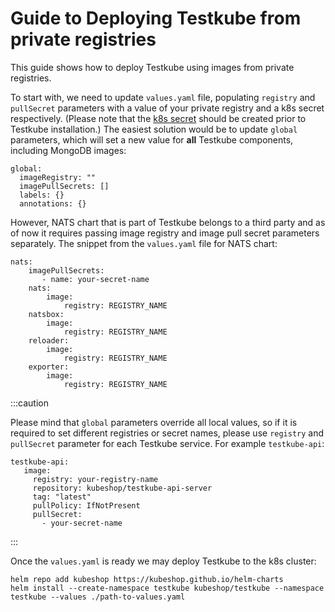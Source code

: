 # Guide to Deploying Testkube from private registries  

This guide shows how to deploy Testkube using images from private registries. 

To start with, we need to update `values.yaml` file, populating `registry` and `pullSecret` parameters with a value of your private registry and a k8s secret respectively. (Please note that the [k8s secret](https://kubernetes.io/docs/tasks/configure-pod-container/pull-image-private-registry/) should be created prior to Testkube installation.) 
The easiest solution would be to update `global` parameters, which will set a new value for **all** Testkube components, including MongoDB images:

```aidl
global:
  imageRegistry: ""
  imagePullSecrets: []
  labels: {}
  annotations: {}
```
However, NATS chart that is part of Testkube belongs to a third party and as of now it requires passing image registry and image pull secret parameters separately. The snippet from the `values.yaml` file for NATS chart:
```aidl
nats:
    imagePullSecrets: 
       - name: your-secret-name
    nats:
        image:
            registry: REGISTRY_NAME 
    natsbox:
        image:
            registry: REGISTRY_NAME  
    reloader:
        image:
            registry: REGISTRY_NAME  
    exporter:
        image:
            registry: REGISTRY_NAME
```

:::caution

Please mind that `global` parameters override all local values, so if it is required to set different registries or secret names, please use `registry` and `pullSecret` parameter for each Testkube service. For example `testkube-api`:
```aidl
testkube-api:
   image: 
     registry: your-registry-name
     repository: kubeshop/testkube-api-server
     tag: "latest"
     pullPolicy: IfNotPresent
     pullSecret: 
       - your-secret-name

```
:::

Once the `values.yaml` is ready we may deploy Testkube to the k8s cluster:
```aidl
helm repo add kubeshop https://kubeshop.github.io/helm-charts
helm install --create-namespace testkube kubeshop/testkube --namespace testkube --values ./path-to-values.yaml
```